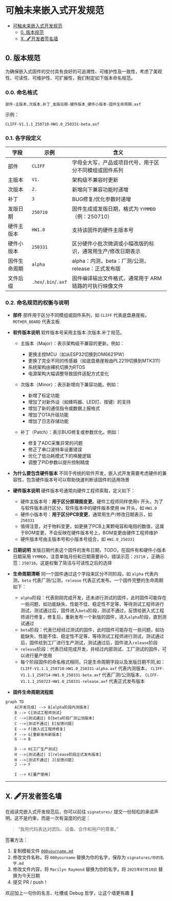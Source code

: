 # 可触未来嵌入式开发规范

- [可触未来嵌入式开发规范](#可触未来嵌入式开发规范)
  - [0. 版本规范](#0-版本规范)
  - [X. 🖋️开发者签名墙](#x-️开发者签名墙)

## 0. 版本规范

为确保嵌入式固件的交付具有良好的可追溯性、可维护性及一致性，考虑了美观性、可读性、可维护性、可扩展性，我们制定如下版本命名规范。

### 0.0. 命名格式

```plaintext
部件-主版本.次版本.补丁_发版日期-硬件版本_硬件小版本-固件生命周期.axf
```

示例：

```plaintext
CLIFF-V1.1.1_250710-HW1.0_250331-beta.axf
```


### 0.1. 各字段定义

| 字段         | 示例                 | 含义                                                                |
| ------------ | -------------------- | ------------------------------------------------------------------- |
| 部件         | `CLIFF`              | 字母全大写，产品或项目代号，用于区分不同模组或固件系列              |
| 主版本       | `V1.`                | 架构级不兼容时更新                                                  |
| 次版本       | `2.`                 | 新增向下兼容功能时递增                                              |
| 补丁         | `3`                  | BUG修复/优化参数时递增                                              |
| 发版日期     | `250710`             | 固件生成或发版日期，格式为 `YYMMDD`（例：250710）                   |
| 硬件主版本   | `HW1.0`              | 支持该固件的硬件主版本号                                            |
| 硬件小版本   | `250331`             | 区分硬件小批次微调或小幅改版的标识，通常用生产/修改日期表示         |
| 固件生命周期 | `alpha`              | alpha：内测，beta：厂测/公测，release：正式发布版 |
| 文件后缀     | `.hex`/`.bin`/`.axf` | 固件编译输出文件格式，通常用于 ARM 链路的可执行映像文件             |


### 0.2. 命名规范的权衡与说明

- **部件**
  部件用于区分不同模组或固件系列，如 `CLIFF` 代表底盘悬崖板，`MOTHER_BOARD` 代表主板

- **软件版本说明**
  软件版本号采用主版本.次版本.补丁规范。

  - 主版本（Major）：表示架构级不兼容的更新。例如：
    - 更换主控MCU（如从ESP32切换到OM6621PW）
    - 更换了完全不同的传感器（如底盘悬崖板由PL2219切换到MTK311）
    - 系统架构由裸机切换为RTOS
    - 电源架构大幅调整导致固件适配方式变化

  - 次版本（Minor）：表示新增向下兼容功能。例如：
    - 新增了标定功能
    - 增加了对新外设（如蜂鸣器、LED灯、按键）的支持
    - 增加了新的通信指令或数据上报格式
    - 增加了OTA升级功能
    - 增加了日志存储功能

  - 补丁（Patch）：表示BUG修复或参数优化。例如：
    - 修复了ADC采集异常的问题
    - 修正了串口波特率设置错误
    - 优化了低功耗模式下的唤醒逻辑
    - 调整了PID参数以提升控制精度


- **为什么要包含硬件版本**
  不同于传统的软件开发，嵌入式开发需要考虑硬件的兼容性，包含硬件版本号可以帮助快速判断该固件的适用场景

- **硬件版本说明**
  硬件版本号通常向硬件工程师索取，定义如下：
  - 硬件主版本号：**用于区分原理图变更**。硬件工程师同样使用`V` 开头，为了与软件版本进行区分，软件版本中的硬件版本使用 `HW` 开头，如 `HW1.0`
  - 硬件小版本号：**用于区分PCB变更**，通常用生产/修改日期表示，如 `250331`
  - 值得注意，对于物料变更，如更换了PCB上某颗电容和电阻的数值，这属于BOM变更，不会反映在硬件版本号上，BOM变更由硬件工程师维护
  - 硬件版本号由主版本号和小版本号组合，如 `HW1.0_250331`

- **日期说明**
  发版日期代表这个固件的发布日期，TODO，在固件有和硬件小版本日期采用 `YYMMDD`，注意单独月份和日期需要补0，错误示范：`25710` ，正确示范：`250710`。这是权衡了简洁与可读性之后的选择

- **生命周期清晰**
  同一个固件通过这个字段来区分不同阶段，如 `alpha` 代表内测，`beta` 代表厂测/公测，`release` 代表正式发布。一个固件完整的生命周期如下：
  - `alpha`阶段：代表刚刚完成开发，还未进行测试的固件，此时固件可能存在一些问题，如功能缺失、性能不佳、稳定性不足等，等待测试工程师进行测试，测试通过后，固件进入`beta`阶段，测试不通过，反馈给嵌入式工程师进行修复，修复后，重新发布一个新版的固件，进入`alpha`阶段，直到测试通过
  - `beta`阶段：代表已经经过测试的固件，此时固件可能存在一些问题，如功能缺失、性能不佳、稳定性不足等，等待测试工程师进行测试，测试通过后，固件给到工厂进行生产测试，测试通过后，固件进入`release`阶段
  - `release`阶段：代表已经完成开发，并经过内部测试、工厂测试的固件，可以进行量产使用
  - 每个阶段固件的命名格式相同，只是生命周期字段以及发版日期不同,如： 
  `CLIFF-V1.1.1_250710-HW1.0_250331-alpha.axf` 代表内测版本，
  `CLIFF-V1.1.1_250714-HW1.0_250331-beta.axf` 代表厂测/公测版本，
  `CLIFF-V1.1.1_250723-HW1.0_250331-release.axf` 代表正式发布版本

- **固件生命周期流程图**

```mermaid
graph TD
    A[开发完成] --> B[alpha阶段内测版本]
    B --> C{测试工程师测试}
    C -->|测试通过| D[beta阶段厂测公测版本]
    C -->|测试不通过| E[反馈问题]
    E --> F[嵌入式工程师修复]
    F --> G[重新发布新版本]
    G --> B
    
    D --> H{工厂生产测试}
    H -->|测试通过| I[release阶段正式发布版本]
    H -->|测试不通过| J[反馈问题]
    J --> F
    
    I --> K[量产使用]
```

---


## X. 🖋️开发者签名墙

在阅读完嵌入式开发规范后，你可以前往 `signatures/` 提交一份轻松的承诺声明。这不是约束，而是一次有温度的约定：

> “我用代码表达对团队、设备、合作和用户的尊重。”

签署方法：
1. 复制模板文件 [`000yourname.md`](./signatures/000yourname.md)
2. 修改文件名称，将 `000yourname` 替换为你的名字，保存为 `signatures/你的名字.md`
3. 修改文件内容，将 `Marilyn Raymond` 替换为你的名字，将 `2025年07月10日` 替换为今天日期
4. 提交 PR / push！

欢迎加上一句你的名言、吐槽或 Debug 哲学，让这个墙更有趣 🙌
